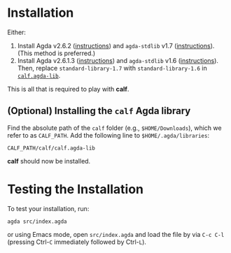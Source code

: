 # Installation

Either:
1. Install Agda v2.6.2 ([instructions](https://agda.readthedocs.io/en/v2.6.2/getting-started/installation.html))
   and `agda-stdlib` v1.7 ([instructions](https://github.com/agda/agda-stdlib/blob/v1.7/notes/installation-guide.md)).
   (This method is preferred.)
2. Install Agda v2.6.1.3 ([instructions](https://agda.readthedocs.io/en/v2.6.1.3/getting-started/installation.html))
   and `agda-stdlib` v1.6 ([instructions](https://github.com/agda/agda-stdlib/blob/v1.6/notes/installation-guide.md)).
  Then, replace `standard-library-1.7` with `standard-library-1.6` in [`calf.agda-lib`](./calf.agda-lib).

This is all that is required to play with **calf**.

## (Optional) Installing the `calf` Agda library

Find the absolute path of the `calf` folder (e.g., `$HOME/Downloads`), which we refer to as `CALF_PATH`.
Add the following line to `$HOME/.agda/libraries`:
```
CALF_PATH/calf/calf.agda-lib
```

**calf** should now be installed.


# Testing the Installation

To test your installation, run:
```
agda src/index.agda
```
or using Emacs mode, open `src/index.agda` and load the file by via `C-c C-l` (pressing Ctrl-`C` immediately followed by Ctrl-`L`).

